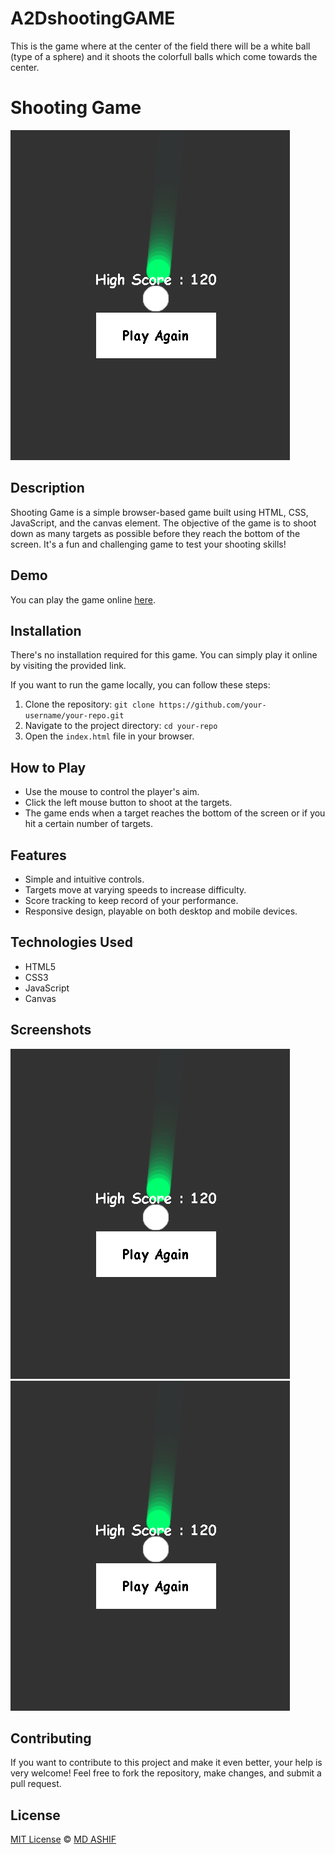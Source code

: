# A2DshootingGAME
This is the game where at the center of the field there will be a white ball (type of a sphere) and it shoots the colorfull balls which come towards the center.


# Shooting Game

![Game Screenshot](screenshot.png)

## Description

Shooting Game is a simple browser-based game built using HTML, CSS, JavaScript, and the canvas element. The objective of the game is to shoot down as many targets as possible before they reach the bottom of the screen. It's a fun and challenging game to test your shooting skills!

## Demo

You can play the game online [here]([link-to-your-game](http://127.0.0.1:5500/index.html)).

## Installation

There's no installation required for this game. You can simply play it online by visiting the provided link.

If you want to run the game locally, you can follow these steps:

1. Clone the repository: `git clone https://github.com/your-username/your-repo.git`
2. Navigate to the project directory: `cd your-repo`
3. Open the `index.html` file in your browser.

## How to Play

- Use the mouse to control the player's aim.
- Click the left mouse button to shoot at the targets.
- The game ends when a target reaches the bottom of the screen or if you hit a certain number of targets.

## Features

- Simple and intuitive controls.
- Targets move at varying speeds to increase difficulty.
- Score tracking to keep record of your performance.
- Responsive design, playable on both desktop and mobile devices.

## Technologies Used

- HTML5
- CSS3
- JavaScript
- Canvas

## Screenshots

![Gameplay Screenshot 1](screenshot.png)
![Gameplay Screenshot 2](screenshot.png)

## Contributing

If you want to contribute to this project and make it even better, your help is very welcome! Feel free to fork the repository, make changes, and submit a pull request.

## License

[MIT License](LICENSE) © [MD ASHIF](https://github.com/Asif12as)

